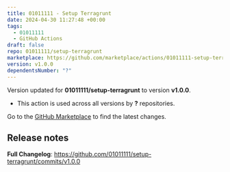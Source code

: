 ```yaml
---
title: 01011111 - Setup Terragrunt
date: 2024-04-30 11:27:48 +00:00
tags:
  - 01011111
  - GitHub Actions
draft: false
repo: 01011111/setup-terragrunt
marketplace: https://github.com/marketplace/actions/01011111-setup-terragrunt
version: v1.0.0
dependentsNumber: "?"
---
```



Version updated for **01011111/setup-terragrunt** to version **v1.0.0**.
- This action is used across all versions by **?** repositories.

Go to the [GitHub Marketplace](https://github.com/marketplace/actions/01011111-setup-terragrunt) to find the latest changes.

## Release notes

**Full Changelog**: https://github.com/01011111/setup-terragrunt/commits/v1.0.0
